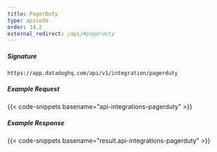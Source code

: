 ```yaml
---
title: PagerDuty
type: apicode
order: 14.2
external_redirect: /api/#pagerduty
---
```


##### Signature

`https://app.datadoghq.com/api/v1/integration/pagerduty`

##### Example Request

{{< code-snippets basename="api-integrations-pagerduty" >}}

##### Example Response

{{< code-snippets basename="result.api-integrations-pagerduty" >}}
